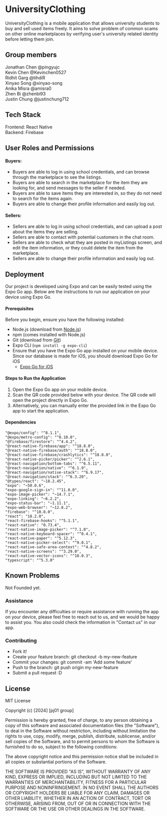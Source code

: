 # UniversityClothing
UniversityClothing is a mobile application that allows university students to buy and sell used items freely.
It aims to solve problem of common scams on other online marketplaces by verifying user's university related identity before letting them join.

## Group members
Jonathan Chen @pingyujc <br/>
Kevin Chen @Kevinchen0527 <br/>
Ridhit Garg @tihdiR <br/>
Xinyao Song @xinyao-song <br/>
Anika Misra @amisra0 <br/>
Zhen Bi @zhenbi93 <br/>
Justin Chung @justinchung712 <br/>

## Tech Stack
Frontend: React Native <br/>
Backend: Firebase <br/>


## User Roles and Permissions

#### Buyers: <br/>
- Buyers are able to log in using school credentials, and can browse through the marketplace to see the listings. <br/>
- Buyers are able to search in the marketplace for the item they are looking for, and send messages to the seller if needed. <br/>
- Buyers are able to save items they are interested in, so they do not need to search for the items again.  <br/>
- Buyers are able to change their profile information and easily log out. <br/>

#### Sellers: <br/>
- Sellers are able to log in using school credentials, and can upload a post about the items they are selling. <br/>
- Sellers are able to contact with potential customers in the chat room. <br/>
- Sellers are able to check what they are posted in myListings screen, and edit the item information, or they could delete the item from the marketplace. <br/>
- Sellers are able to change their profile information and easily log out. <br/>

## Deployment

Our project is developed using Expo and can be easily tested using the Expo Go app. Below are the instructions to run our application on your device using Expo Go.

#### Prerequisites
Before you begin, ensure you have the following installed:
- Node.js (download from [Node.js](https://nodejs.org/))
- npm (comes installed with Node.js)
- Git (download from [Git](https://git-scm.com/downloads))
- Expo CLI (`npm install -g expo-cli`)
- Ensure that you have the Expo Go app installed on your mobile device. Since our database is made for iOS, you should download Expo Go for iOS
  - [Expo Go for iOS](https://apps.apple.com/app/expo-go/id982107779)

#### Steps to Run the Application
1. Open the Expo Go app on your mobile device.
2. Scan the QR code provided below with your device. The QR code will open the project directly in Expo Go.
3. Alternatively, you can manually enter the provided link in the Expo Go app to start the application.

#### Dependencies
    "@expo/config": "^8.1.1",
    "@expo/metro-config": "^0.10.0",
    "@firebase/firestore": "^4.4.2",
    "@react-native-firebase/app": "^18.8.0",
    "@react-native-firebase/auth": "^18.8.0",
    "@react-native-firebase/crashlytics": "^18.8.0",
    "@react-native-picker/picker": "^2.6.1",
    "@react-navigation/bottom-tabs": "^6.5.11",
    "@react-navigation/native": "^6.1.9",
    "@react-navigation/native-stack": "^6.9.17",
    "@react-navigation/stack": "^6.3.20",
    "@types/react": "~18.2.45",
    "expo": "~50.0.6",
    "expo-google-sign-in": "^11.0.0",
    "expo-image-picker": "~14.7.1",
    "expo-linking": "~6.2.2",
    "expo-status-bar": "~1.11.1",
    "expo-web-browser": "~12.8.2",
    "firebase": "^10.8.0",
    "react": "18.2.0",
    "react-firebase-hooks": "^5.1.1",
    "react-native": "0.73.4",
    "react-native-image-picker": "^7.1.0",
    "react-native-keyboard-spacer": "^0.4.1",
    "react-native-paper": "^5.12.3",
    "react-native-picker-select": "^9.0.1",
    "react-native-safe-area-context": "^4.8.2",
    "react-native-screens": "^3.29.0",
    "react-native-vector-icons": "^10.0.3",
    "typescript": "^5.3.0"
## Known Problems
Not Founded yet.

### Assistance
If you encounter any difficulties or require assistance with running the app on your device, please feel free to reach out to us, and we would be happy to assist you.
You also could check the information in "Contact us" in our app.

### Contributing

* Fork it!
* Create your feature branch: git checkout -b my-new-feature
* Commit your changes: git commit -am 'Add some feature'
* Push to the branch: git push origin my-new-feature
* Submit a pull request :D

## License
MIT License

Copyright (c) [2024] [pj01 group]

Permission is hereby granted, free of charge, to any person obtaining a copy
of this software and associated documentation files (the "Software"), to deal
in the Software without restriction, including without limitation the rights
to use, copy, modify, merge, publish, distribute, sublicense, and/or sell
copies of the Software, and to permit persons to whom the Software is
furnished to do so, subject to the following conditions:

The above copyright notice and this permission notice shall be included in all
copies or substantial portions of the Software.

THE SOFTWARE IS PROVIDED "AS IS", WITHOUT WARRANTY OF ANY KIND, EXPRESS OR
IMPLIED, INCLUDING BUT NOT LIMITED TO THE WARRANTIES OF MERCHANTABILITY,
FITNESS FOR A PARTICULAR PURPOSE AND NONINFRINGEMENT. IN NO EVENT SHALL THE
AUTHORS OR COPYRIGHT HOLDERS BE LIABLE FOR ANY CLAIM, DAMAGES OR OTHER
LIABILITY, WHETHER IN AN ACTION OF CONTRACT, TORT OR OTHERWISE, ARISING FROM,
OUT OF OR IN CONNECTION WITH THE SOFTWARE OR THE USE OR OTHER DEALINGS IN THE
SOFTWARE.
